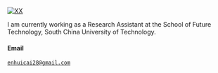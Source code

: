 [![XX](https://img.shields.io/badge/Hooray-github-blue?logo=github)](https://github.com/Hooray28?tab=repositories)

I am currently working as a Research Assistant at the School of Future Technology, South China University of Technology.

#### Email  
<code>enhuicai28@gmail.com</code>  


